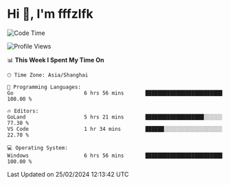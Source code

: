# Hi 👋, I'm fffzlfk

<!--START_SECTION:waka-->
![Code Time](http://img.shields.io/badge/Code%20Time-663%20hrs%2044%20mins-blue)

![Profile Views](http://img.shields.io/badge/Profile%20Views-3-blue)

📊 **This Week I Spent My Time On** 

```text
🕑︎ Time Zone: Asia/Shanghai

💬 Programming Languages: 
Go                       6 hrs 56 mins       █████████████████████████   100.00 % 

🔥 Editors: 
GoLand                   5 hrs 21 mins       ███████████████████░░░░░░   77.30 % 
VS Code                  1 hr 34 mins        ██████░░░░░░░░░░░░░░░░░░░   22.70 % 

💻 Operating System: 
Windows                  6 hrs 56 mins       █████████████████████████   100.00 % 
```


 Last Updated on 25/02/2024 12:13:42 UTC
<!--END_SECTION:waka-->
